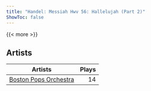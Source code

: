 ```yaml
---
title: "Handel: Messiah Hwv 56: Hallelujah (Part 2)"
ShowToc: false
---
```


{{< more >}}

## Artists
Artists | Plays 
----- | -----: 
[Boston Pops Orchestra](/artists/boston-pops-orchestra-136372) | 14

